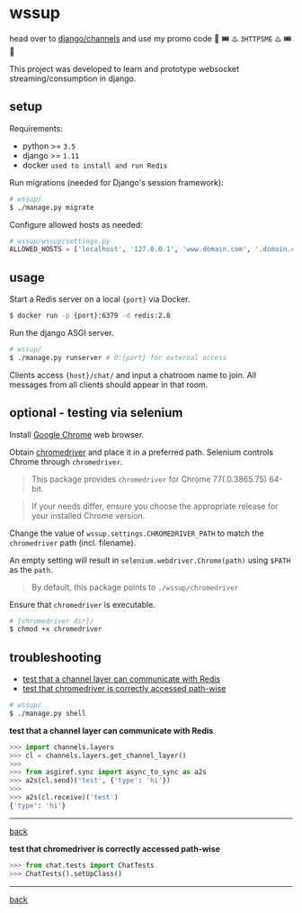 # wssup

head over to [django/channels](https://github.com/django/channels) and use my promo code :rotating_light: :tickets: :hotsprings: `3HTTP5ME` :hotsprings: :tickets: :rotating_light:

This project was developed to learn and prototype websocket streaming/consumption in django.

## setup

Requirements:

* python >= `3.5`
* django >= `1.11`
* docker `used to install and run Redis`


Run migrations (needed for Django's session framework):

```bash
# wssup/
$ ./manage.py migrate
```

Configure allowed hosts as needed:

```python
# wssup/wssup/settings.py
ALLOWED_HOSTS = ['localhost', '127.0.0.1', 'www.domain.com', '.domain.com']
```

## usage

Start a Redis server on a local `{port}` via Docker.

```bash
$ docker run -p {port}:6379 -d redis:2.8
```

Run the django ASGI server.

```bash
# wssup/
$ ./manage.py runserver # 0:{port} for external access
```

Clients access `{host}/chat/` and input a chatroom name to join. All messages from all clients should appear in that room.

## optional - testing via selenium

Install [Google Chrome](https://www.google.com/chrome/) web browser.

Obtain [chromedriver](https://sites.google.com/a/chromium.org/chromedriver/getting-started) and place it in a preferred path. Selenium controls Chrome through `chromedriver`.
> This package provides `chromedriver` for Chrome 77(.0.3865.75) 64-bit.

> If your needs differ, ensure you choose the appropriate release for your installed Chrome version.

Change the value of `wssup.settings.CHROMEDRIVER_PATH` to match the `chromedriver` path (incl. filename).

An empty setting will result in `selenium.webdriver.Chrome(path)` using `$PATH` as the `path`.
> By default, this package points to `./wssup/chromedriver`

Ensure that `chromedriver` is executable.
```bash
# {chromedriver dir}/
$ chmod +x chromedriver
```


## troubleshooting <a name="troubleshooting"></a>

+ [test that a channel layer can communicate with Redis](#channel_talks_redis)
+ [test that chromedriver is correctly accessed path-wise](#chromedriver_path)

```bash
# wssup/
$ ./manage.py shell
```

**test that a channel layer can communicate with Redis**<a name="channel_talks_redis"></a>

```python
>>> import channels.layers
>>> cl = channels.layers.get_channel_layer()
>>>
>>> from asgiref.sync import async_to_sync as a2s
>>> a2s(cl.send)('test', {'type': 'hi'})
>>>
>>> a2s(cl.receive)('test')
{'type': 'hi'}
```

----
[back](#troubleshooting)

**test that chromedriver is correctly accessed path-wise**<a name="chromedriver_path"></a>

```python
>>> from chat.tests import ChatTests
>>> ChatTests().setUpClass()
```

----
[back](#troubleshooting)
